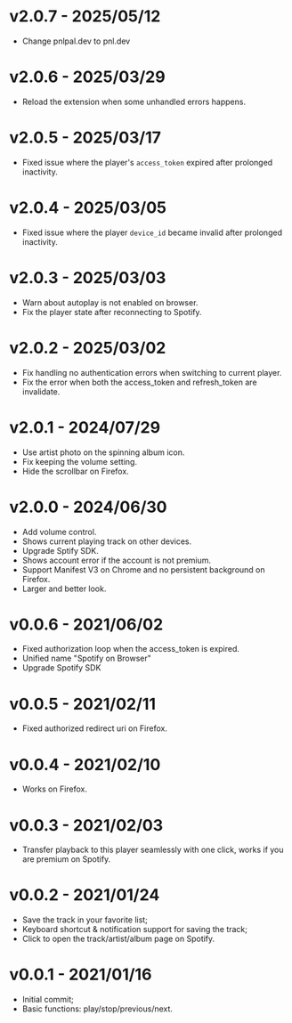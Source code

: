 # v2.0.7 - 2025/05/12
- Change pnlpal.dev to pnl.dev

# v2.0.6 - 2025/03/29
- Reload the extension when some unhandled errors happens.

# v2.0.5 - 2025/03/17
- Fixed issue where the player's `access_token` expired after prolonged inactivity.

# v2.0.4 - 2025/03/05
- Fixed issue where the player `device_id` became invalid after prolonged inactivity.

# v2.0.3 - 2025/03/03
- Warn about autoplay is not enabled on browser.
- Fix the player state after reconnecting to Spotify.

# v2.0.2 - 2025/03/02
- Fix handling no authentication errors when switching to current player.
- Fix the error when both the access_token and refresh_token are invalidate.

# v2.0.1 - 2024/07/29
- Use artist photo on the spinning album icon.
- Fix keeping the volume setting.
- Hide the scrollbar on Firefox.

# v2.0.0 - 2024/06/30
- Add volume control.
- Shows current playing track on other devices.
- Upgrade Sptify SDK.
- Shows account error if the account is not premium.
- Support Manifest V3 on Chrome and no persistent background on Firefox.
- Larger and better look.

# v0.0.6 - 2021/06/02
- Fixed authorization loop when the access_token is expired.
- Unified name "Spotify on Browser"
- Upgrade Spotify SDK

# v0.0.5 - 2021/02/11
- Fixed authorized redirect uri on Firefox.

# v0.0.4 - 2021/02/10
- Works on Firefox.

# v0.0.3 - 2021/02/03 
- Transfer playback to this player seamlessly with one click, works if you are premium on Spotify.

# v0.0.2 - 2021/01/24
- Save the track in your favorite list;
- Keyboard shortcut & notification support for saving the track;
- Click to open the track/artist/album page on Spotify.

# v0.0.1 - 2021/01/16
- Initial commit;
- Basic functions: play/stop/previous/next.